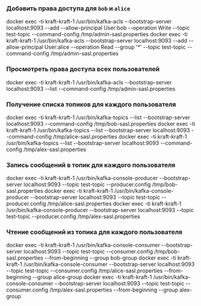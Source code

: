 ### Добавить права доступа для `bob` и `alice` 
docker exec -ti kraft-kraft-1 /usr/bin/kafka-acls --bootstrap-server localhost:9093 --add --allow-principal User:bob --operation Write --topic test-topic --command-config /tmp/admin-sasl.properties
docker exec -ti kraft-kraft-1 /usr/bin/kafka-acls --bootstrap-server localhost:9093 --add --allow-principal User:alice --operation Read --group '*' --topic test-topic --command-config /tmp/admin-sasl.properties

### Просмотреть права доступа всех пользователей
docker exec -ti kraft-kraft-1 /usr/bin/kafka-acls --bootstrap-server localhost:9093 --list --command-config /tmp/admin-sasl.properties

### Получение списка топиков для каждого пользователя
docker exec -ti kraft-kraft-1 /usr/bin/kafka-topics --list --bootstrap-server localhost:9093 --command-config /tmp/bob-sasl.properties
docker exec -ti kraft-kraft-1 /usr/bin/kafka-topics --list --bootstrap-server localhost:9093 --command-config /tmp/alice-sasl.properties
docker exec -ti kraft-kraft-1 /usr/bin/kafka-topics --list --bootstrap-server localhost:9093 --command-config /tmp/alex-sasl.properties

### Запись сообщений в топик для каждого пользователя
docker exec -ti kraft-kraft-1 /usr/bin/kafka-console-producer --bootstrap-server localhost:9093 --topic test-topic --producer.config /tmp/bob-sasl.properties
docker exec -ti kraft-kraft-1 /usr/bin/kafka-console-producer --bootstrap-server localhost:9093 --topic test-topic --producer.config /tmp/alice-sasl.properties
docker exec -ti kraft-kraft-1 /usr/bin/kafka-console-producer --bootstrap-server localhost:9093 --topic test-topic --producer.config /tmp/alex-sasl.properties

### Чтение сообщений из топика для каждого пользователя
docker exec -ti kraft-kraft-1 /usr/bin/kafka-console-consumer --bootstrap-server localhost:9093 --topic test-topic --consumer.config /tmp/bob-sasl.properties --from-beginning --group bob-group
docker exec -ti kraft-kraft-1 /usr/bin/kafka-console-consumer --bootstrap-server localhost:9093 --topic test-topic --consumer.config /tmp/alice-sasl.properties --from-beginning --group alice-group
docker exec -ti kraft-kraft-1 /usr/bin/kafka-console-consumer --bootstrap-server localhost:9093 --topic test-topic --consumer.config /tmp/alex-sasl.properties --from-beginning --group alex-group